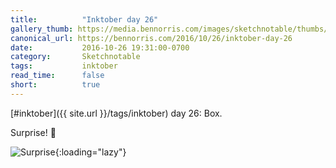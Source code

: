 ```yaml
---
title:          "Inktober day 26"
gallery_thumb: https://media.bennorris.com/images/sketchnotable/thumbs/inktober-day-26.jpg
canonical_url: https://bennorris.com/2016/10/26/inktober-day-26
date:           2016-10-26 19:31:00-0700
category:       Sketchnotable
tags:           inktober
read_time:      false
short:          true
---
```

[#inktober]({{ site.url }}/tags/inktober) day 26: Box.

Surprise! 🎉

![Surprise](https://media.bennorris.com/images/sketchnotable/inktober-2016/inktober-day-26.jpg){:loading="lazy"}
